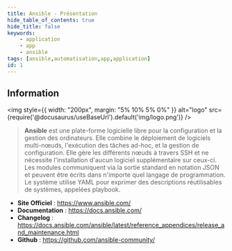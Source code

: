 ```yaml
---
title: Ansible - Présentation
hide_table_of_contents: true
hide_title: false
keywords:
    - application
    - app
    - ansible
tags: [ansible,automatisation,app,application]
id: 1
---
```



## Information

<img style={{ width: "200px", margin: "5% 10% 5% 0%" }} alt="logo" src={require('@docusaurus/useBaseUrl').default('img/logo.png')} />


> <i class="fa-solid fa-quote-left"></i> **Ansible** est une plate-forme logicielle libre pour la configuration et la gestion des ordinateurs. Elle combine le déploiement de logiciels multi-nœuds, l'exécution des tâches ad-hoc, et la gestion de configuration. Elle gère les différents nœuds à travers SSH et ne nécessite l'installation d'aucun logiciel supplémentaire sur ceux-ci. Les modules communiquent via la sortie standard en notation JSON et peuvent être écrits dans n'importe quel langage de programmation. Le système utilise YAML pour exprimer des descriptions réutilisables de systèmes, appelées playbook. <i class="fa-solid fa-quote-left fa-rotate-180"></i>


- <i class="fa-solid fa-globe"></i> **Site Officiel** : https://www.ansible.com/
- <i class="fa-solid fa-book"></i> **Documentation** : https://docs.ansible.com/
- <i class="fa-solid fa-file-circle-question"></i> **Changelog** : https://docs.ansible.com/ansible/latest/reference_appendices/release_and_maintenance.html
- <i class="fa-brands fa-github"></i> **Github** : https://github.com/ansible-community/